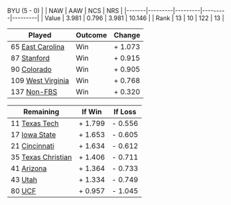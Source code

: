BYU (5 - 0)
|       |   NAW   |   AAW   |   NCS   |   NRS   |
|-------|---------|---------|---------|---------|
| Value |   3.981 |   0.796 |   3.981 |  10.146 |
| Rank  |      13 |      10 |     122 |      13 |

| Played                    | Outcome    |  Change  |
|---------------------------|------------|----------|
|  65 [East Carolina         ](EastCarolina.md)| Win        | +  1.073 |
|  87 [Stanford              ](Stanford.md)| Win        | +  0.915 |
|  90 [Colorado              ](Colorado.md)| Win        | +  0.905 |
| 109 [West Virginia         ](WestVirginia.md)| Win        | +  0.768 |
| 137 [Non-FBS               ](NonFBS.md)| Win        | +  0.320 |

| Remaining                 |  If Win  |  If Loss |
|---------------------------|----------|----------|
|  11 [Texas Tech            ](TexasTech.md)| +  1.799 | -  0.556 |
|  17 [Iowa State            ](IowaState.md)| +  1.653 | -  0.605 |
|  21 [Cincinnati            ](Cincinnati.md)| +  1.634 | -  0.612 |
|  35 [Texas Christian       ](TexasChristian.md)| +  1.406 | -  0.711 |
|  41 [Arizona               ](Arizona.md)| +  1.364 | -  0.733 |
|  43 [Utah                  ](Utah.md)| +  1.334 | -  0.749 |
|  80 [UCF                   ](UCF.md)| +  0.957 | -  1.045 |

